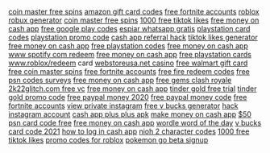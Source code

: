 <a href="https://lookerstudio.google.com/reporting/9032de93-7a59-43b3-b5a3-f0b6a7b44b4a/page/SmpDD">coin master free spins</a>
<a href="https://lookerstudio.google.com/reporting/75531314-3219-4039-bc55-f2eb83e397f5/page/s9fDD">amazon gift card codes</a>
<a href="https://lookerstudio.google.com/reporting/347cd7a1-f262-4aa7-8353-b0bbfba32205/page/DjD">free fortnite accounts</a>
<a href="https://lookerstudio.google.com/reporting/6ef56200-94df-46d2-9ae1-1e5196d91ad2/page/DjD">roblox robux generator</a>
<a href="https://lookerstudio.google.com/reporting/3e8ab4dc-a08d-458f-bd01-b0a1660828bb/page/xppDD">coin master free spins</a>
<a href="https://lookerstudio.google.com/reporting/a9e0e83e-a2c3-4fcb-9224-afed1b5f4a71/page/GUgDD">1000 free tiktok likes</a>
<a href="https://lookerstudio.google.com/reporting/883e4463-65c5-4111-9b18-03d982a2b3f8/page/JOnED">free money on cash app</a>
<a href="https://lookerstudio.google.com/reporting/c3cfa7d5-4c19-463b-b87e-bf9101db39aa/page/mtwCD">free google play codes</a>
<a href="https://lookerstudio.google.com/reporting/cdb4008b-4add-4dce-8c07-7d5e7818c72a/page/wBqDD">espiar whatsapp gratis</a>
<a href="https://lookerstudio.google.com/reporting/c79561fd-2669-44da-8101-19d8f3fdb3c8/page/xDHED">playstation card codes</a>
<a href="https://lookerstudio.google.com/reporting/ca6b8a9e-fe73-4f7f-9702-1bd5527f71af/page/wDHED">playstation promo code</a>
<a href="https://lookerstudio.google.com/reporting/178a0e0c-0ca4-4bf5-be97-2c6d8fe61123/page/s2nED">cash app referral hack</a>
<a href="https://lookerstudio.google.com/reporting/17a9c43b-a4eb-47f4-ba2b-e44eec2ab9c2/page/DjD">tiktok likes generator</a>
<a href="https://lookerstudio.google.com/reporting/384794af-4fca-4202-ae26-e465e8b7152a/page/urwAD">free money on cash app</a>
<a href="https://lookerstudio.google.com/u/0/reporting/3156d97b-20ac-4649-ade3-a48246b3e581/page/zB3DD">free playstation codes</a>
<a href="https://lookerstudio.google.com/reporting/f5c8df48-b95c-4444-9c35-8c68ce3a4a29/page/JloDD">free money on cash app</a>
<a href="https://lookerstudio.google.com/reporting/f793fb50-fe27-447b-8034-eb79c7295af8/page/rfxDD">www spotify com redeem</a>
<a href="https://lookerstudio.google.com/reporting/ae22ee18-0ff8-46dc-86d3-2776697b6ba5/page/2noDD">free money on cash app</a>
<a href="https://lookerstudio.google.com/reporting/d6b7d4f5-91ca-4753-998a-c8dd4e90d4b4/page/qDHED">free playstation cards</a>
<a href="https://lookerstudio.google.com/reporting/d7cef544-9f7b-4521-84fd-c2a250274211/page/DjD">www.roblox/redeem card</a>
<a href="https://lookerstudio.google.com/reporting/3cde5e4c-aa86-4d21-af58-ef8e5918decf/page/tWgDD">webstoreusa.net casino</a>
<a href="https://lookerstudio.google.com/reporting/3d281d33-3240-4498-af6b-56b24bd7262f/page/lhoDD">free walmart gift card</a>
<a href="https://lookerstudio.google.com/u/0/reporting/5cd9f96f-4240-4192-9814-686a2af3542e/page/zB3DD">free coin master spins</a>
<a href="https://lookerstudio.google.com/reporting/ef93b0fd-4892-4b5c-9c53-b3d346096f06/page/BqpDD">free fortnite accounts</a>
<a href="https://lookerstudio.google.com/reporting/1e2d2791-eb7d-4464-826a-1d5d2bed41fa/page/gqoDD">free fire redeem codes</a>
<a href="https://lookerstudio.google.com/reporting/a887c6b1-4a71-4b60-bb68-ebe87e4318cc/page/psWED">free psn codes surveys</a>
<a href="https://lookerstudio.google.com/reporting/4e484c5b-3a7e-44b0-8949-f354bf84ab89/page/6HIED">free money on cash app</a>
<a href="https://lookerstudio.google.com/reporting/9c42fa00-ce4f-4ab7-a52b-e221d80eea86/page/iIgDD">free gems clash royale</a>
<a href="https://lookerstudio.google.com/reporting/5501dec6-9915-4549-962a-1e70567e5f0f/page/i5pDD">2k22glitch.com free vc</a>
<a href="https://lookerstudio.google.com/reporting/b5faa515-b2a9-43dd-833b-14578da896ca/page/rWgDD">free money on cash app</a>
<a href="https://lookerstudio.google.com/reporting/5ccbc7b1-dd6e-429e-b8d0-388397ecb980/page/wdTDD">tinder gold free trial</a>
<a href="https://lookerstudio.google.com/reporting/5ccbc7b1-dd6e-429e-b8d0-388397ecb980/page/wdTDD">tinder gold promo code</a>
<a href="https://lookerstudio.google.com/reporting/a4eb604f-30ca-4689-9ccf-1dd0f8497119/page/etWED">free paypal money 2020</a>
<a href="https://lookerstudio.google.com/reporting/a4eb604f-30ca-4689-9ccf-1dd0f8497119/page/etWED">free paypal money code</a>
<a href="https://lookerstudio.google.com/reporting/e34e76df-7ea4-4ec8-a36b-b95049a512d6/page/qTgDD">free fortnite accounts</a>
<a href="https://lookerstudio.google.com/reporting/ff2a6a52-4b9e-45b5-b43f-c76613f906be/page/DjD">view private instagram</a>
<a href="https://lookerstudio.google.com/u/0/reporting/c5e14fdc-e4c0-44b3-9288-cdd9890f1f38/page/zB3DD">free v bucks generator</a>
<a href="https://lookerstudio.google.com/reporting/d8a542f3-6c24-48c8-b14f-7beffe1b860b/page/jseDD">hack instagram account</a>
<a href="https://lookerstudio.google.com/reporting/f3688468-0a0f-4ac7-abdf-f38f0317c519/page/p4fDD">cash app plus plus apk</a>
<a href="https://lookerstudio.google.com/reporting/f3d33d9b-0076-453b-b63c-7fb1ac80e8aa/page/MloDD">make money on cash app</a>
<a href="https://lookerstudio.google.com/reporting/f4dfca6f-72f5-43c1-8930-2747e7fc7832/page/jGHED">$50 psn card code free</a>
<a href="https://lookerstudio.google.com/reporting/f4fdbe86-071b-43b5-b3be-e9e46554ede9/page/AloDD">free money on cash app</a>
<a href="https://lookerstudio.google.com/reporting/9cdc1a51-e092-4d5d-83e1-3fba0c55e24f/page/vBT9C">wordle word of the day</a>
<a href="https://lookerstudio.google.com/reporting/4a3d6592-5720-4d66-adfb-fb23379fb1e3/page/DjD">v bucks card code 2021</a>
<a href="https://lookerstudio.google.com/reporting/69f35739-65e7-487c-a816-07b3abae2e00/page/dJT9C">how to log in cash app</a>
<a href="https://lookerstudio.google.com/reporting/a7b08c65-7a6b-40d7-8810-fc9e09b3995c/page/DjD">nioh 2 character codes</a>
<a href="https://lookerstudio.google.com/reporting/02d6b616-d679-4f6d-8531-d5f1e79194b0/page/GmwCD">1000 free tiktok likes</a>
<a href="https://lookerstudio.google.com/reporting/045dd725-4a5e-4c35-abe1-4a2be5b0b497/page/DjD">promo codes for roblox</a>
<a href="https://lookerstudio.google.com/reporting/2ddccb5a-aee8-4d36-a8f2-1213bb7c0f8e/page/DjD">pokemon go beta signup</a>
